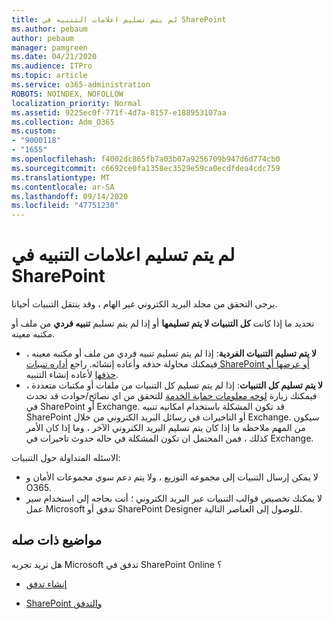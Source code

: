 ```yaml
---
title: لم يتم تسليم اعلامات التنبيه في SharePoint
ms.author: pebaum
author: pebaum
manager: pamgreen
ms.date: 04/21/2020
ms.audience: ITPro
ms.topic: article
ms.service: o365-administration
ROBOTS: NOINDEX, NOFOLLOW
localization_priority: Normal
ms.assetid: 9225ec0f-771f-4d7a-8157-e188953107aa
ms.collection: Adm_O365
ms.custom:
- "9000118"
- "1655"
ms.openlocfilehash: f4002dc865fb7a03b07a9256709b947d6d774cb0
ms.sourcegitcommit: c6692ce0fa1358ec3529e59ca0ecdfdea4cdc759
ms.translationtype: MT
ms.contentlocale: ar-SA
ms.lasthandoff: 09/14/2020
ms.locfileid: "47751230"
---
```

# <a name="sharepoint-alert-notifications-not-delivered"></a>لم يتم تسليم اعلامات التنبيه في SharePoint

يرجى التحقق من مجلد البريد الكتروني غير الهام ، وقد ينتقل التنبيات أحيانا.

تحديد ما إذا كانت **كل التنبيات لا يتم تسليمها** أو إذا لم يتم تسليم **تنبيه فردي** من ملف أو مكتبه معينه.

- **لا يتم تسليم التنبيات الفردية**: إذا لم يتم تسليم تنبيه فردي من ملف أو مكتبه معينه ، فيمكنك محاولة حذفه وأعاده إنشائه. راجع [أداره تنبيات SharePoint أو عرضها أو حذفها](https://support.office.com/article/manage-view-or-delete-sharepoint-alerts-99dfb19c-9a90-4a8c-aba1-aa8c8afb0de2) لأعاده إنشاء التنبيه.
- **لا يتم تسليم كل التنبيات**: إذا لم يتم تسليم كل التنبيات من ملفات أو مكتبات متعددة ، فيمكنك زيارة [لوحه معلومات حماية الخدمة](https://admin.microsoft.com/AdminPortal/Home#/servicehealth) للتحقق من اي نصائح/حوادث قد تحدث في SharePoint أو Exchange. قد تكون المشكلة باستخدام امكانيه تنبيه SharePoint أو التاخيرات في رسائل البريد الكتروني من خلال Exchange. سيكون من المهم ملاحظه ما إذا كان يتم تسليم البريد الكتروني الآخر ، وما إذا كان الأمر كذلك ، فمن المحتمل ان تكون المشكلة في حاله حدوث تاخيرات في Exchange.

الاسئله المتداولة حول التنبيات:

- لا يمكن إرسال التنبيات إلى مجموعه التوزيع ، ولا يتم دعم سوي مجموعات الأمان و O365.
- لا يمكنك تخصيص قوالب التنبيات عبر البريد الكتروني ؛ أنت بحاجه إلى استخدام سير عمل Microsoft تدفق أو SharePoint Designer للوصول إلى العناصر التالية.

## <a name="related-topics"></a>مواضيع ذات صله

هل تريد تجربه Microsoft تدفق في SharePoint Online ؟

- [إنشاء تدفق](https://support.office.com/article/a9c3e03b-0654-46af-a254-20252e580d01)

- [SharePoint والتدفق](https://flow.microsoft.com//blog/sharepoint-and-flow/)
